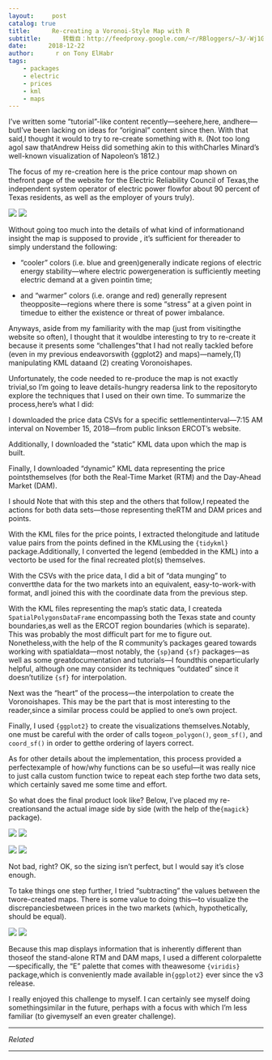 ```yaml
---
layout:     post
catalog: true
title:      Re-creating a Voronoi-Style Map with R
subtitle:      转载自：http://feedproxy.google.com/~r/RBloggers/~3/-Wj1GFhPetI/
date:      2018-12-22
author:      r on Tony ElHabr
tags:
    - packages
    - electric
    - prices
    - kml
    - maps
---
```







I’ve written some “tutorial”-like content recently—seehere,here, andhere—butI’ve been lacking on ideas for “original” content since then. With that said,I thought it would to try to re-create something with `R`. (Not too long agoI saw thatAndrew Heiss did something akin to this withCharles Minard’s well-known visualization of Napoleon’s 1812.)

The focus of my re-creation here is the price contour map shown on thefront page of the website for the Electric Reliability Council of Texas,the independent system operator of electric power flowfor about 90 percent of Texas residents, as well as the employer of yours truly).

![](https://i2.wp.com/tonyelhabr.rbind.io/post/recreate-voronoi-map-r/rtmSpp-20181115-071500.png?w=456&ssl=1)
![](https://i2.wp.com/tonyelhabr.rbind.io/post/recreate-voronoi-map-r/rtmSpp-20181115-071500.png?w=456&ssl=1)


Without going too much into the details of what kind of informationand insight the map is supposed to provide , it’s sufficient for thereader to simply understand the following:

- “cooler” colors (i.e. blue and green)generally indicate regions of electric energy stability—where electric powergeneration is sufficiently meeting electric demand at a given pointin time;

- and “warmer” colors (i.e. orange and red) generally represent theopposite—regions where there is some “stress” at a given point in timedue to either the existence or threat of power imbalance.


Anyways, aside from my familiarity with the map (just from visitingthe website so often), I thought that it wouldbe interesting to try to re-create it because it presents some “challenges”that I had not really tackled before (even in my previous endeavorswith {ggplot2} and maps)—namely,(1) manipulating KML dataand (2) creating Voronoishapes. 

Unfortunately, the code needed to re-produce the map is not exactly trivial,so I’m going to leave details-hungry readersa link to the repositoryto explore the techniques that I used on their own time. To summarize the process,here’s what I did:


I downloaded the price data CSVs for a specific settlementinterval—7:15 AM interval on November 15, 2018—from public linkson ERCOT’s website. 

Additionally, I downloaded the “static” KML data upon which the map is built.

Finally, I downloaded “dynamic” KML data representing the price pointsthemselves (for both the Real-Time Market (RTM) and the Day-Ahead Market (DAM).

I should Note that with this step and the others that follow,I repeated the actions for both data sets—those representing theRTM and DAM prices and points.


With the KML files for the price points, I extracted thelongitude and latitude value pairs from the points defined in the KMLusing the `{tidykml}` package.Additionally, I converted the legend (embedded in the KML) into a vectorto be used for the final recreated plot(s) themselves. 


With the CSVs with the price data, I did a bit of “data munging” to convertthe data for the two markets into an equivalent, easy-to-work-with format, andI joined this with the coordinate data from the previous step.


With the KML files representing the map’s static data, I createda `SpatialPolygonsDataFrame` encompassing both the Texas state and county boundaries,as well as the ERCOT region boundaries (which is separate).
This was probably the most difficult part for me to figure out. Nonetheless,with the help of the R community’s packages geared towards working with spatialdata—most notably, the `{sp}`and `{sf}` packages—as well as some greatdocumentation and tutorials—I foundthis oneparticularly helpful, although one may consider its techniques “outdated” since it doesn’tutilize `{sf}` for interpolation. 


Next was the “heart” of the process—the interpolation to create the Voronoishapes. This may be the part that is most interesting to the reader,since a similar process could be applied to one’s own project. 


Finally, I used `{ggplot2}` to create the visualizations themselves.Notably, one must be careful with the order of calls to`geom_polygon()`, `geom_sf()`, and `coord_sf()` in order to getthe ordering of layers correct.


As for other details about the implementation, this process provided a perfectexample of how/why functions can be so useful—it was really nice to just calla custom function twice to repeat each step forthe two data sets, which certainly saved me some time and effort.

So what does the final product look like? Below, I’ve placed my re-creationsand the actual image side by side (with the help of the`{magick}` package).

![](https://i2.wp.com/tonyelhabr.rbind.io/post/recreate-voronoi-map-r/viz_pnt_rtm_compare.png?w=456&ssl=1)
![](https://i2.wp.com/tonyelhabr.rbind.io/post/recreate-voronoi-map-r/viz_pnt_rtm_compare.png?w=456&ssl=1)


![](https://i2.wp.com/tonyelhabr.rbind.io/post/recreate-voronoi-map-r/viz_pnt_dam_compare.png?w=456&ssl=1)
![](https://i2.wp.com/tonyelhabr.rbind.io/post/recreate-voronoi-map-r/viz_pnt_dam_compare.png?w=456&ssl=1)


Not bad, right? OK, so the sizing isn’t perfect, but I would say it’s close enough.

To take things one step further, I tried “subtracting” the values between the twore-created maps. There is some value to doing this—to visualize the discrepanciesbetween prices in the two markets (which, hypothetically, should be equal).

![](https://i1.wp.com/tonyelhabr.rbind.io/post/recreate-voronoi-map-r/viz_pnt_rtm2dam.png?w=456&ssl=1)
![](https://i1.wp.com/tonyelhabr.rbind.io/post/recreate-voronoi-map-r/viz_pnt_rtm2dam.png?w=456&ssl=1)


Because this map displays information that is inherently different than thoseof the stand-alone RTM and DAM maps, I used a different colorpalette—specifically, the “E” palette that comes with theawesome `{viridis}` package,which is conveniently made available in`{ggplot2}` ever since the v3 release.

I really enjoyed this challenge to myself. I can certainly see myself doing somethingsimilar in the future, perhaps with a focus with which I’m less familiar (to givemyself an even greater challenge). 

---


*Related*








---
